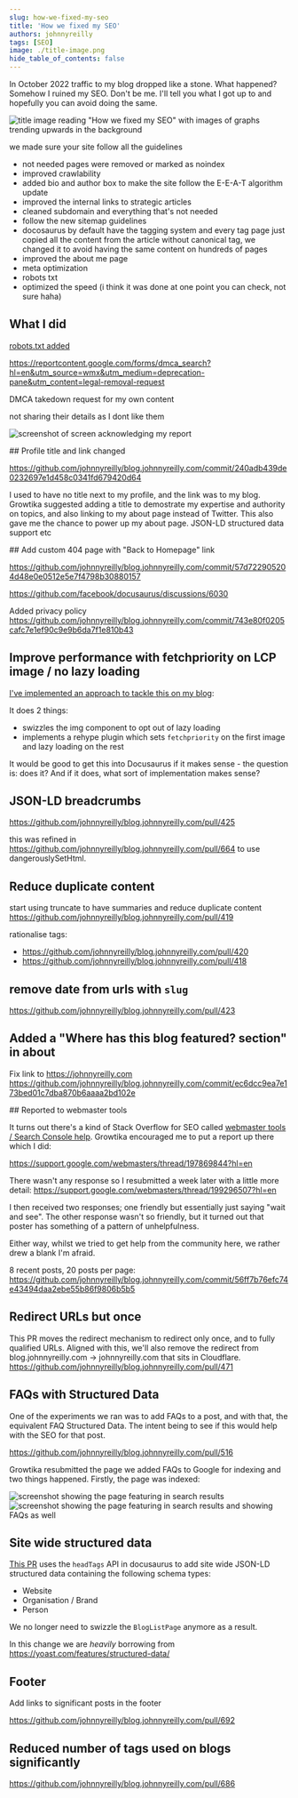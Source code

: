```yaml
---
slug: how-we-fixed-my-seo
title: 'How we fixed my SEO'
authors: johnnyreilly
tags: [SEO]
image: ./title-image.png
hide_table_of_contents: false
---
```


In October 2022 traffic to my blog dropped like a stone. What happened? Somehow I ruined my SEO. Don't be me. I'll tell you what I got up to and hopefully you can avoid doing the same.

![title image reading "How we fixed my SEO" with images of graphs trending upwards in the background](title-image.png)

we made sure your site follow all the guidelines

- not needed pages were removed or marked as noindex
- improved crawlability
- added bio and author box to make the site follow the E-E-A-T algorithm update
- improved the internal links to strategic articles
- cleaned subdomain and everything that's not needed
- follow the new sitemap guidelines
- docosaurus by default have the tagging system and every tag page just copied all the content from the article without canonical tag, we changed it to avoid having the same content on hundreds of pages
- improved the about me page
- meta optimization
- robots txt
- optimized the speed (i think it was done at one point you can check, not sure haha)

## What I did

[robots.txt added](https://github.com/johnnyreilly/blog.johnnyreilly.com/pull/405)

https://reportcontent.google.com/forms/dmca_search?hl=en&utm_source=wmx&utm_medium=deprecation-pane&utm_content=legal-removal-request

DMCA takedown request for my own content

not sharing their details as I dont like them

![screenshot of screen acknowledging my report](screenshot-google-webmasters-report.webp)

## Profile title and link changed

https://github.com/johnnyreilly/blog.johnnyreilly.com/commit/240adb439de0232697e1d458c0341fd679420d64

I used to have no title next to my profile, and the link was to my blog. Growtika suggested adding a title to demostrate my expertise and authority on topics, and also linking to my about page instead of Twitter. This also gave me the chance to power up my about page. JSON-LD structured data support etc

## Add custom 404 page with "Back to Homepage" link

https://github.com/johnnyreilly/blog.johnnyreilly.com/commit/57d722905204d48e0e0512e5e7f4798b30880157

https://github.com/facebook/docusaurus/discussions/6030

Added privacy policy https://github.com/johnnyreilly/blog.johnnyreilly.com/commit/743e80f0205cafc7e1ef90c9e9b6da7f1e810b43

## Improve performance with fetchpriority on LCP image / no lazy loading

[I've implemented an approach to tackle this on my blog](../2023-01-18-docusaurus-improve-core-web-vitals-fetchpriority/index.md):

It does 2 things:

- swizzles the img component to opt out of lazy loading
- implements a rehype plugin which sets `fetchpriority` on the first image and lazy loading on the rest

It would be good to get this into Docusaurus if it makes sense - the question is: does it? And if it does, what sort of implementation makes sense?

## JSON-LD breadcrumbs

https://github.com/johnnyreilly/blog.johnnyreilly.com/pull/425

this was refined in https://github.com/johnnyreilly/blog.johnnyreilly.com/pull/664 to use dangerouslySetHtml.

## Reduce duplicate content

start using truncate to have summaries and reduce duplicate content https://github.com/johnnyreilly/blog.johnnyreilly.com/pull/419

rationalise tags:

- https://github.com/johnnyreilly/blog.johnnyreilly.com/pull/420
- https://github.com/johnnyreilly/blog.johnnyreilly.com/pull/418

## remove date from urls with `slug`

https://github.com/johnnyreilly/blog.johnnyreilly.com/pull/423

## Added a "Where has this blog featured? section" in about

Fix link to https://johnnyreilly.com https://github.com/johnnyreilly/blog.johnnyreilly.com/commit/ec6dcc9ea7e173bed01c7dba870b6aaaa2bd102e

## Reported to webmaster tools

It turns out there's a kind of Stack Overflow for SEO called [webmaster tools / Search Console help](https://support.google.com/webmasters/community?hl=en). Growtika encouraged me to put a report up there which I did:

https://support.google.com/webmasters/thread/197869844?hl=en

There wasn't any response so I resubmitted a week later with a little more detail: https://support.google.com/webmasters/thread/199296507?hl=en

I then received two responses; one friendly but essentially just saying "wait and see". The other response wasn't so friendly, but it turned out that poster has something of a pattern of unhelpfulness.

Either way, whilst we tried to get help from the community here, we rather drew a blank I'm afraid.

8 recent posts, 20 posts per page:
https://github.com/johnnyreilly/blog.johnnyreilly.com/commit/56ff7b76efc74e43494daa2ebe55b86f9806b5b5

## Redirect URLs but once

This PR moves the redirect mechanism to redirect only once, and to fully qualified URLs. Aligned with this, we'll also remove the redirect from blog.johnnyreilly.com -> johnnyreilly.com that sits in Cloudflare. https://github.com/johnnyreilly/blog.johnnyreilly.com/pull/471

## FAQs with Structured Data

One of the experiments we ran was to add FAQs to a post, and with that, the equivalent FAQ Structured Data. The intent being to see if this would help with the SEO for that post.

https://github.com/johnnyreilly/blog.johnnyreilly.com/pull/516

Growtika resubmitted the page we added FAQs to Google for indexing and two things happened. Firstly, the page was indexed:

![screenshot showing the page featuring in search results](screenshot-faqs-structured-data-indexed.png)
![screenshot showing the page featuring in search results and showing FAQs as well](screenshot-faqs-structured-data.png)

## Site wide structured data

[This PR](https://github.com/johnnyreilly/blog.johnnyreilly.com/pull/676) uses the `headTags` API in docusaurus to add site wide JSON-LD structured data containing the following schema types:

- Website
- Organisation / Brand
- Person

We no longer need to swizzle the `BlogListPage` anymore as a result.

In this change we are _heavily_ borrowing from https://yoast.com/features/structured-data/

## Footer

Add links to significant posts in the footer

https://github.com/johnnyreilly/blog.johnnyreilly.com/pull/692

## Reduced number of tags used on blogs significantly

https://github.com/johnnyreilly/blog.johnnyreilly.com/pull/686
